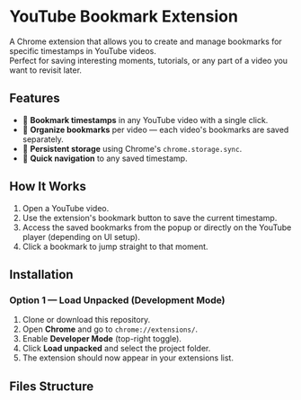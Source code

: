 # YouTube Bookmark Extension

A Chrome extension that allows you to create and manage bookmarks for specific timestamps in YouTube videos.  
Perfect for saving interesting moments, tutorials, or any part of a video you want to revisit later.

## Features

- 📌 **Bookmark timestamps** in any YouTube video with a single click.
- 📂 **Organize bookmarks** per video — each video's bookmarks are saved separately.
- 🔄 **Persistent storage** using Chrome's `chrome.storage.sync`.
- 🎯 **Quick navigation** to any saved timestamp.

## How It Works

1. Open a YouTube video.
2. Use the extension's bookmark button to save the current timestamp.
3. Access the saved bookmarks from the popup or directly on the YouTube player (depending on UI setup).
4. Click a bookmark to jump straight to that moment.

## Installation

### Option 1 — Load Unpacked (Development Mode)
1. Clone or download this repository.
2. Open **Chrome** and go to `chrome://extensions/`.
3. Enable **Developer Mode** (top-right toggle).
4. Click **Load unpacked** and select the project folder.
5. The extension should now appear in your extensions list.



## Files Structure

